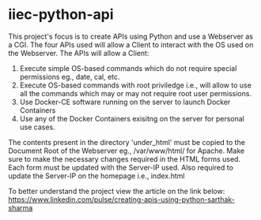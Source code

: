 # iiec-python-api

This project's focus is to create APIs using Python and use a Webserver as a CGI.
The four APIs used will allow a Client to interact with the OS used on the Webserver.
The APIs will allow a Client:
1. Execute simple OS-based commands which do not require special permissions eg., date, cal, etc.
2. Execute OS-based commands with root priviledge i.e., will allow to use all the commands which may or may not require root user permissions.
3. Use Docker-CE software running on the server to launch Docker Containers
4. Use any of the Docker Containers exisitng on the server for personal use cases.

The contents present in the directory 'under_html' must be copied to the Document Root of the Webserver eg., /var/www/html/ for Apache.
Make sure to make the necessary changes required in the HTML forms used. Each form must be updated with the Server-IP used.
Also required to update the Server-IP on the homepage i.e., index.html

To better understand the project view the article on the link below:
https://www.linkedin.com/pulse/creating-apis-using-python-sarthak-sharma